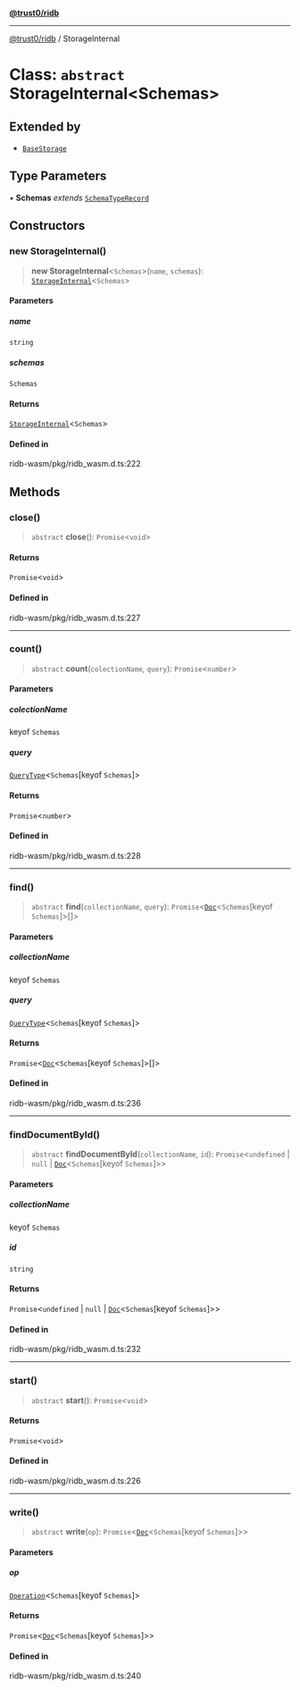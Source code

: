 [**@trust0/ridb**](../README.md)

***

[@trust0/ridb](../README.md) / StorageInternal

# Class: `abstract` StorageInternal\<Schemas\>

## Extended by

- [`BaseStorage`](BaseStorage.md)

## Type Parameters

• **Schemas** *extends* [`SchemaTypeRecord`](../type-aliases/SchemaTypeRecord.md)

## Constructors

### new StorageInternal()

> **new StorageInternal**\<`Schemas`\>(`name`, `schemas`): [`StorageInternal`](StorageInternal.md)\<`Schemas`\>

#### Parameters

##### name

`string`

##### schemas

`Schemas`

#### Returns

[`StorageInternal`](StorageInternal.md)\<`Schemas`\>

#### Defined in

ridb-wasm/pkg/ridb\_wasm.d.ts:222

## Methods

### close()

> `abstract` **close**(): `Promise`\<`void`\>

#### Returns

`Promise`\<`void`\>

#### Defined in

ridb-wasm/pkg/ridb\_wasm.d.ts:227

***

### count()

> `abstract` **count**(`colectionName`, `query`): `Promise`\<`number`\>

#### Parameters

##### colectionName

keyof `Schemas`

##### query

[`QueryType`](../type-aliases/QueryType.md)\<`Schemas`\[keyof `Schemas`\]\>

#### Returns

`Promise`\<`number`\>

#### Defined in

ridb-wasm/pkg/ridb\_wasm.d.ts:228

***

### find()

> `abstract` **find**(`collectionName`, `query`): `Promise`\<[`Doc`](../type-aliases/Doc.md)\<`Schemas`\[keyof `Schemas`\]\>[]\>

#### Parameters

##### collectionName

keyof `Schemas`

##### query

[`QueryType`](../type-aliases/QueryType.md)\<`Schemas`\[keyof `Schemas`\]\>

#### Returns

`Promise`\<[`Doc`](../type-aliases/Doc.md)\<`Schemas`\[keyof `Schemas`\]\>[]\>

#### Defined in

ridb-wasm/pkg/ridb\_wasm.d.ts:236

***

### findDocumentById()

> `abstract` **findDocumentById**(`collectionName`, `id`): `Promise`\<`undefined` \| `null` \| [`Doc`](../type-aliases/Doc.md)\<`Schemas`\[keyof `Schemas`\]\>\>

#### Parameters

##### collectionName

keyof `Schemas`

##### id

`string`

#### Returns

`Promise`\<`undefined` \| `null` \| [`Doc`](../type-aliases/Doc.md)\<`Schemas`\[keyof `Schemas`\]\>\>

#### Defined in

ridb-wasm/pkg/ridb\_wasm.d.ts:232

***

### start()

> `abstract` **start**(): `Promise`\<`void`\>

#### Returns

`Promise`\<`void`\>

#### Defined in

ridb-wasm/pkg/ridb\_wasm.d.ts:226

***

### write()

> `abstract` **write**(`op`): `Promise`\<[`Doc`](../type-aliases/Doc.md)\<`Schemas`\[keyof `Schemas`\]\>\>

#### Parameters

##### op

[`Operation`](../type-aliases/Operation.md)\<`Schemas`\[keyof `Schemas`\]\>

#### Returns

`Promise`\<[`Doc`](../type-aliases/Doc.md)\<`Schemas`\[keyof `Schemas`\]\>\>

#### Defined in

ridb-wasm/pkg/ridb\_wasm.d.ts:240
